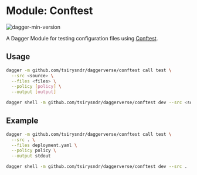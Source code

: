 # Module: Conftest

![dagger-min-version](https://img.shields.io/badge/dagger%20version-v0.9.3-yellow)

A Dagger Module for testing configuration files using [Conftest](https://github.com/open-policy-agent/conftest).

## Usage

```sh
dagger -m github.com/tsirysndr/daggerverse/conftest call test \
  --src <source> \
  --files <files> \
  --policy [policy] \
  --output [output]
```

```sh
dagger shell -m github.com/tsirysndr/daggerverse/conftest dev --src <source>
```

## Example

```sh
dagger -m github.com/tsirysndr/daggerverse/conftest call test \
  --src . \
  --files deployment.yaml \
  --policy policy \
  --output stdout
```

```sh
dagger shell -m github.com/tsirysndr/daggerverse/conftest dev --src .
```
